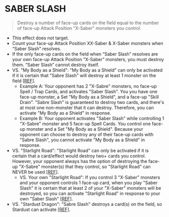 # SABER SLASH

> Destroy a number of face-up cards on the field equal to the number of face-up Attack Position "X-Saber" monsters you control.

*   This effect does not target.
*   Count your face-up Attack Position XX-Saber & X-Saber monsters when “Saber Slash” resolves.
*   If the only face-up cards on the field when “Saber Slash” resolves are your own face-up Attack Position “X-Saber” monsters, you must destroy them. “Saber Slash” cannot destroy itself.
*   VS. "My Body as a Shield": "My Body as a Shield" can only be activated if it is certain that "Sabre Slash" will destroy at least 1 monster on the field \[[REF](https://www.pojo.biz/board/showthread.php?t=814158)\].
    *   Example A: Your opponent has 2 "X-Sabre" monsters, no face-up Spell / Trap Cards, and activates "Saber Slash". You you have one face-up monster, a Set "My Body as a Shield", and a face-up "Skill Drain". "Sabre Slash" is guaranteed to destroy two cards, and there's at most one non-monster that it can destroy. Therefore, you can activate "My Body as a Shield" in response.
    *   Example B: Your opponent activates "Saber Slash" while controlling 1 "X-Sabre" monster and 5 face-up Spell Cards. You control one face-up monster and a Set "My Body as a Shield". Because your opponent can choose to destroy any of their face-up cards with "Sabre Slash", you cannot activate "My Body as a Shield" in response.
*   VS. "Starlight Road": "Starlight Road" can only be activated if it is certain that a card/effect would destroy two+ cards you control. However, your opponent always has the option of destroying the face-up "X-Sabre" monster(s) that they control, so "Starlight Road" can NEVER be used \[[REF](https://www.pojo.biz/board/showthread.php?t=814158)\].
    *   VS. Your own "Starlight Road": If you control 3 "X-Saber" monsters and your opponent controls 1 face-up card, when you play "Saber Slash" it is certain that at least 2 of your "X-Saber" monsters will be destroyed, so you can activate "Starlight Road" in response to your own "Saber Slash" \[[REF](https://www.pojo.biz/board/showthread.php?t=814158)\].
*   VS. "Stardust Dragon": "Sabre Slash" destroys a card(s) on the field, so Stardust can activate \[[REF](https://www.pojo.biz/board/showthread.php?t=814158)\].
